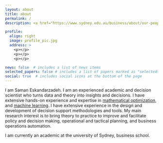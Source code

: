 ```yaml
---
layout: about
title: about
permalink: /
description: <a href="https://www.sydney.edu.au/business/about/our-people/academic-staff/saman-eskandarzadeh.html">Univeristy of Sydney, Business School</a> 

profile:
  align: right
  image: profile_pic.jpg
  address: >
    <p></p>
    <p></p>
    <p></p>

news: false  # includes a list of news items
selected_papers: false # includes a list of papers marked as "selected={true}"
social: true  # includes social icons at the bottom of the page
---
```


I am Saman Eskandarzadeh. I am an experienced academic and decision scientist who 
turns data and theory into insights and decisions. I have extensive hands-on experience and expertise in [mathematical optimization](https://www.gurobi.com/resources/mathematical-optimization-web-page/), and [machine learning](https://www.sas.com/en_au/insights/analytics/machine-learning.html). I have extensive experience in the design and development of decision support methodologies and tools. 
My main research interest is to bring theory to practice to improve and facilitate policy and decision making, operational and tactical planning, and business operations automation. 

I am currently an academic at the university of Sydney, business school.  